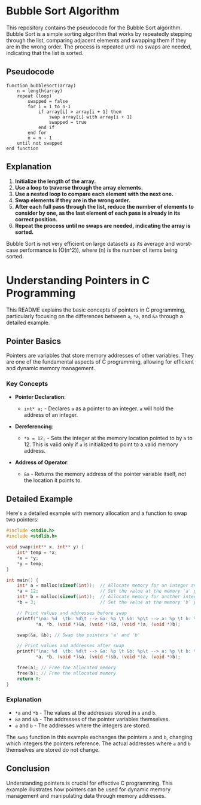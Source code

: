 # Bubble Sort Algorithm

This repository contains the pseudocode for the Bubble Sort algorithm. Bubble Sort is a simple sorting algorithm that works by repeatedly stepping through the list, comparing adjacent elements and swapping them if they are in the wrong order. The process is repeated until no swaps are needed, indicating that the list is sorted.

## Pseudocode

```plaintext
function bubbleSort(array)
    n = length(array)
    repeat (loop)
        swapped = false
        for i = 1 to n-1
            if array[i] > array[i + 1] then
                swap array[i] with array[i + 1]
                swapped = true
            end if
        end for
        n = n - 1
    until not swapped
end function
```

## Explanation

1. **Initialize the length of the array.**
2. **Use a loop to traverse through the array elements.**
3. **Use a nested loop to compare each element with the next one.**
4. **Swap elements if they are in the wrong order.**
5. **After each full pass through the list, reduce the number of elements to consider by one, as the last element of each pass is already in its correct position.**
6. **Repeat the process until no swaps are needed, indicating the array is sorted.**

Bubble Sort is not very efficient on large datasets as its average and worst-case performance is \(O(n^2)\), where \(n\) is the number of items being sorted.



# Understanding Pointers in C Programming

This README explains the basic concepts of pointers in C programming, particularly focusing on the differences between `a`, `*a`, and `&a` through a detailed example.

## Pointer Basics

Pointers are variables that store memory addresses of other variables. They are one of the fundamental aspects of C programming, allowing for efficient and dynamic memory management.

### Key Concepts

- **Pointer Declaration**:
  - `int* a;` - Declares `a` as a pointer to an integer. `a` will hold the address of an integer.

- **Dereferencing**:
  - `*a = 12;` - Sets the integer at the memory location pointed to by `a` to 12. This is valid only if `a` is initialized to point to a valid memory address.

- **Address of Operator**:
  - `&a` - Returns the memory address of the pointer variable itself, not the location it points to.

## Detailed Example

Here's a detailed example with memory allocation and a function to swap two pointers:

```c
#include <stdio.h>
#include <stdlib.h>

void swap(int** x, int** y) {
    int* temp = *x;
    *x = *y;
    *y = temp;
}

int main() {
    int* a = malloc(sizeof(int));  // Allocate memory for an integer and assign the address to 'a'
    *a = 12;                       // Set the value at the memory 'a' points to, to 12
    int* b = malloc(sizeof(int));  // Allocate memory for another integer and assign the address to 'b'
    *b = 3;                        // Set the value at the memory 'b' points to, to 3

    // Print values and addresses before swap
    printf("\na: %d  \tb: %d\t --> &a: %p \t &b: %p\t --> a: %p \t b: %p ",
           *a, *b, (void *)&a, (void *)&b, (void *)a, (void *)b);

    swap(&a, &b); // Swap the pointers 'a' and 'b'

    // Print values and addresses after swap
    printf("\na: %d  \tb: %d\t --> &a: %p \t &b: %p\t --> a: %p \t b: %p ",
           *a, *b, (void *)&a, (void *)&b, (void *)a, (void *)b);

    free(a); // Free the allocated memory
    free(b); // Free the allocated memory
    return 0;
}
```

### Explanation

- `*a` and `*b` - The values at the addresses stored in `a` and `b`.
- `&a` and `&b` - The addresses of the pointer variables themselves.
- `a` and `b` - The addresses where the integers are stored.

The `swap` function in this example exchanges the pointers `a` and `b`, changing which integers the pointers reference. The actual addresses where `a` and `b` themselves are stored do not change.

## Conclusion

Understanding pointers is crucial for effective C programming. This example illustrates how pointers can be used for dynamic memory management and manipulating data through memory addresses.
